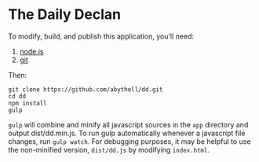 The Daily Declan
================

To modify, build, and publish this application, you'll need:

1. [node.js](https://nodejs.org/en/)
2. [git](http://git-scm.com/download/)

Then:
```
git clone https://github.com/abythell/dd.git
cd dd
npm install
gulp
```
`gulp` will combine and minify all javascript sources in the `app` directory and
output dist/dd.min.js.  To run gulp automatically whenever a javascript file changes,
run `gulp watch`.  For debugging purposes, it may be helpful to use the non-minified
version, `dist/dd.js` by modifying `index.html`.

